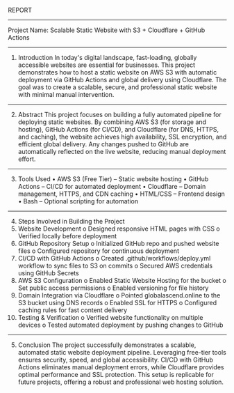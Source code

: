 REPORT

---

Project Name:
Scalable Static Website with S3 + Cloudflare + GitHub Actions

---

1. Introduction
   In today's digital landscape, fast-loading, globally accessible websites are essential for businesses. This project demonstrates how to host a static website on AWS S3 with automatic deployment via GitHub Actions and global delivery using Cloudflare. The goal was to create a scalable, secure, and professional static website with minimal manual intervention.

---

2. Abstract
   This project focuses on building a fully automated pipeline for deploying static websites. By combining AWS S3 (for storage and hosting), GitHub Actions (for CI/CD), and Cloudflare (for DNS, HTTPS, and caching), the website achieves high availability, SSL encryption, and efficient global delivery. Any changes pushed to GitHub are automatically reflected on the live website, reducing manual deployment effort.

---

3. Tools Used
   • AWS S3 (Free Tier) – Static website hosting
   • GitHub Actions – CI/CD for automated deployment
   • Cloudflare – Domain management, HTTPS, and CDN caching
   • HTML/CSS – Frontend design
   • Bash – Optional scripting for automation

---

4. Steps Involved in Building the Project
1. Website Development
   o Designed responsive HTML pages with CSS
   o Verified locally before deployment
1. GitHub Repository Setup
   o Initialized GitHub repo and pushed website files
   o Configured repository for continuous deployment
1. CI/CD with GitHub Actions
   o Created .github/workflows/deploy.yml workflow to sync files to S3 on commits
   o Secured AWS credentials using GitHub Secrets
1. AWS S3 Configuration
   o Enabled Static Website Hosting for the bucket
   o Set public access permissions
   o Enabled versioning for file history
1. Domain Integration via Cloudflare
   o Pointed globalascend.online to the S3 bucket using DNS records
   o Enabled SSL for HTTPS
   o Configured caching rules for fast content delivery
1. Testing & Verification
   o Verified website functionality on multiple devices
   o Tested automated deployment by pushing changes to GitHub

---

5. Conclusion
   The project successfully demonstrates a scalable, automated static website deployment pipeline. Leveraging free-tier tools ensures security, speed, and global accessibility. CI/CD with GitHub Actions eliminates manual deployment errors, while Cloudflare provides optimal performance and SSL protection. This setup is replicable for future projects, offering a robust and professional web hosting solution.
